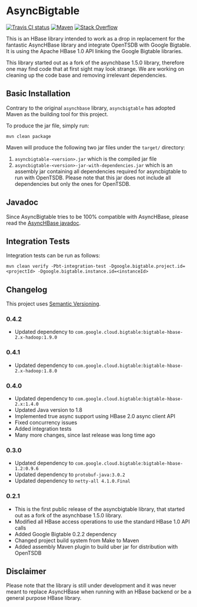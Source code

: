 # AsyncBigtable 

[![Travis CI status][travis-shield]][travis-link]
[![Maven][maven-shield]][maven-link]
[![Stack Overflow][stackoverflow-shield]][stackoverflow-link]

This is an HBase library intended to work as a drop in replacement for the
fantastic AsyncHBase library and integrate OpenTSDB with Google Bigtable.
It is using the Apache HBase 1.0 API linking the Google Bigtable
libraries. 

This library started out as a fork of the asynchbase 1.5.0 library, therefore one may 
find code that at first sight may look strange. We are working on cleaning
up the code base and removing irrelevant dependencies.

## Basic Installation

Contrary to the original `asynchbase` library, `asyncbigtable` has adopted Maven
as the building tool for this project.

To produce the jar file, simply run:

    mvn clean package

Maven will produce the following two jar files under the `target/` directory:

1. `asyncbigtable-<version>.jar` which is the compiled jar file
2. `asyncbigtable-<version>-jar-with-dependencies.jar` which is an assembly jar containing 
all dependencies required for asyncbigtable to run with OpenTSDB. Please note that this 
jar does not include all dependencies but only the ones for OpenTSDB.

## Javadoc

Since AsyncBigtable tries to be 100% compatible with AsyncHBase, please read the 
[AsyncHBase javadoc](http://opentsdb.github.io/asynchbase/javadoc/index.html).

## Integration Tests

Integration tests can be run as follows:

    mvn clean verify -Pbt-integration-test -Dgoogle.bigtable.project.id=<projectId> -Dgoogle.bigtable.instance.id=<instanceId> 

## Changelog

This project uses [Semantic Versioning](http://semver.org/).

### 0.4.2

- Updated dependency to `com.google.cloud.bigtable:bigtable-hbase-2.x-hadoop:1.9.0`

### 0.4.1

- Updated dependency to `com.google.cloud.bigtable:bigtable-hbase-2.x-hadoop:1.8.0`

### 0.4.0

- Updated dependency to `com.google.cloud.bigtable:bigtable-hbase-2.x:1.4.0`
- Updated Java version to 1.8
- Implemented true async support using HBase 2.0 async client API
- Fixed concurrency issues
- Added integration tests
- Many more changes, since last release was long time ago

### 0.3.0

- Updated dependency to `com.google.cloud.bigtable:bigtable-hbase-1.2:0.9.6`
- Updated dependency to `protobuf-java:3.0.2`
- Updated dependency to `netty-all 4.1.0.Final`

### 0.2.1

- This is the first public release of the asyncbigtable library, that
started out as a fork of the asynchbase 1.5.0 library.
- Modified all HBase access operations to use the standard HBase 1.0 API calls
- Added Google Bigtable 0.2.2 dependency
- Changed project build system from Make to Maven
- Added assembly Maven plugin to build uber jar for distribution with OpenTSDB

## Disclaimer

Please note that the library is still under development and it was never meant
to replace AsyncHBase when running with an HBase backend or be a general
purpose HBase library.

<!-- references -->

[travis-shield]: https://travis-ci.org/OpenTSDB/asyncbigtable.svg
[travis-link]: https://travis-ci.org/OpenTSDB/asyncbigtable
[maven-shield]: https://img.shields.io/maven-central/v/com.pythian.opentsdb/asyncbigtable.svg
[maven-link]: https://search.maven.org/#search%7Cga%7C1%7Ccom.pythian.opentsdb
[stackoverflow-shield]: https://img.shields.io/badge/stackoverflow-opentsdb-green.svg
[stackoverflow-link]: https://stackoverflow.com/questions/tagged/opentsdb

